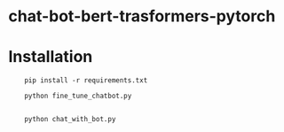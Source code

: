 # chat-bot-bert-trasformers-pytorch

# Installation

```
    pip install -r requirements.txt

```

```
    python fine_tune_chatbot.py


```

```
    python chat_with_bot.py
```
